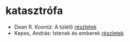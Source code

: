 # katasztrófa

- Dean R. Koontz: A túlélő [részletek](../_details/Dean%20R.%20Koontz.md#id_1097)
- Kepes, András: Istenek és emberek [részletek](../_details/Kepes%2C%20Andr%C3%A1s.md#id_1232)